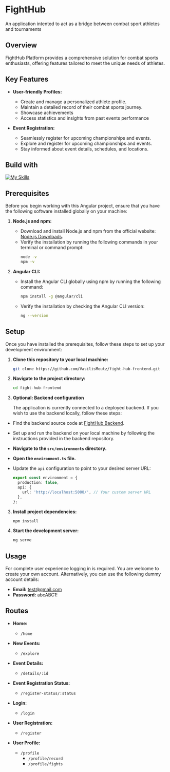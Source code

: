 # FightHub

An application intented to act as a bridge between combat sport athletes and tournaments

## Overview

FightHub Platform provides a comprehensive solution for combat sports enthusiasts, offering features tailored to meet the unique needs of athletes.

## Key Features

- **User-friendly Profiles:**
  - Create and manage a personalized athlete profile.
  - Maintain a detailed record of their combat sports journey.
  - Showcase achievements
  - Access statistics and insights from past events performance

- **Event Registration:**
  - Seamlessly register for upcoming championships and events.
  - Explore and register for upcoming championships and events.
  - Stay informed about event details, schedules, and locations.


## Build with

[![My Skills](https://skillicons.dev/icons?i=,mongo,express,angular,nodejs)](https://skillicons.dev)

## Prerequisites

Before you begin working with this Angular project, ensure that you have the following software installed globally on your machine:

1. **Node.js and npm:**
   - Download and install Node.js and npm from the official website: [Node.js Downloads](https://nodejs.org/).
   - Verify the installation by running the following commands in your terminal or command prompt:
     ```bash
     node -v
     npm -v
     ```

2. **Angular CLI:**
   - Install the Angular CLI globally using npm by running the following command:
     ```bash
     npm install -g @angular/cli
     ```
   - Verify the installation by checking the Angular CLI version:
     ```bash
     ng --version
     ```
## Setup
Once you have installed the prerequisites, follow these steps to set up your development environment:
1. **Clone this repository to your local machine:**
   ```bash
   git clone https://github.com/VasilisMoutz/fight-hub-frontend.git
   
2. **Navigate to the project directory:**
   ```bash
   cd fight-hub-frontend

3. **Optional: Backend configuration**

   The application is currently connected to a deployed backend. If you wish to use the backend locally, follow these steps:

  - Find the backend source code at [FightHub Backend](https://github.com/VasilisMoutz/fight-hub-backend).

  - Set up and run the backend on your local machine by following the instructions provided in the backend repository.

  - **Navigate to the `src/environments` directory.**

  - **Open the `environment.ts` file.**
    
  - Update the `api` configuration to point to your desired server URL:

    ```typescript
    export const environment = {
      production: false,
      api: {
        url: 'http://localhost:5000/', // Your custom server URL
      },
    };

3. **Install project dependencies:**
   ```bash
   npm install

4. **Start the development server:**
   ```bash
   ng serve

## Usage

For complete user experience logging in is required. You are welcome to create your own account. Alternatively, you can use the following dummy account details:

- **Email:** test@gmail.com
- **Password:** abcABC1!

## Routes

- **Home:**
  - `/home`

- **New Events:**
  - `/explore`

- **Event Details:**
  - `/details/:id`

- **Event Registration Status:**
  - `/register-status/:status`

- **Login:**
  - `/login`

- **User Registration:**
  - `/register`

- **User Profile:**
  - `/profile`
    - `/profile/record`
    - `/profile/fights`

